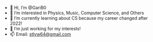 - 👋 Hi, I’m @GariB0
- 👀 I’m interested in Physics, Music, Computer Science, and Others
- 🌱 I’m currently learning about CS because my career changed after 2022!
- 💞️ I’m just working for my interests! 
- 📫 Email: stlyw64@gmail.com

<!---
GariB0/GariB0 is a ✨ special ✨ repository because its `README.md` (this file) appears on your GitHub profile.
You can click the Preview link to take a look at your changes.
--->
